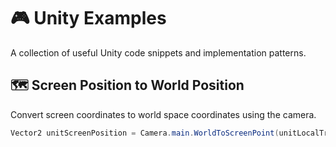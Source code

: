 # 🎮 Unity Examples

A collection of useful Unity code snippets and implementation patterns. 


## 🗺️ Screen Position to World Position

Convert screen coordinates to world space coordinates using the camera.

```csharp
Vector2 unitScreenPosition = Camera.main.WorldToScreenPoint(unitLocalTransform.Position);
````
